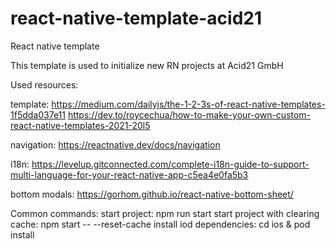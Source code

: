# react-native-template-acid21

React native template

This template is used to initialize new RN projects at Acid21 GmbH

Used resources:

template:
https://medium.com/dailyjs/the-1-2-3s-of-react-native-templates-1f5dda037e11
https://dev.to/roycechua/how-to-make-your-own-custom-react-native-templates-2021-20l5

navigation: https://reactnative.dev/docs/navigation

i18n: https://levelup.gitconnected.com/complete-i18n-guide-to-support-multi-language-for-your-react-native-app-c5ea4e0fa5b3

bottom modals: https://gorhom.github.io/react-native-bottom-sheet/

Common commands:
start project: npm run start
start project with clearing cache: npm start -- --reset-cache
install iod dependencies: cd ios & pod install
